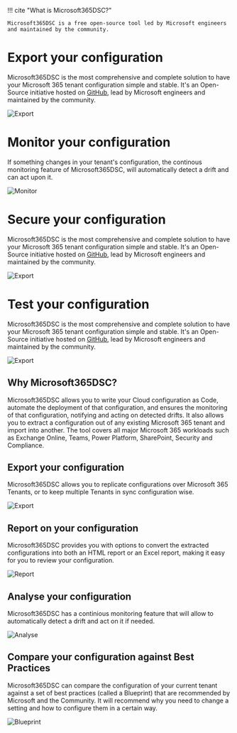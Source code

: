 !!! cite "What is Microsoft365DSC?"

    Microsoft365DSC is a free open-source tool led by Microsoft engineers and maintained by the community.


# Export your configuration

Microsoft365DSC is the most comprehensive and complete solution to have your Microsoft 365 tenant configuration simple and stable. It's an Open-Source initiative hosted on [GitHub](https://github.com/Microsoft/Microsoft365DSC), lead by Microsoft engineers and maintained by the community.

![Export](images/home_export.png)

# Monitor your configuration

If something changes in your tenant's configuration, the continous monitoring feature of Microsoft365DSC, will automatically detect a drift and can act upon it.

![Monitor](images/home_monitor.png)

# Secure your configuration

Microsoft365DSC is the most comprehensive and complete solution to have your Microsoft 365 tenant configuration simple and stable. It's an Open-Source initiative hosted on [GitHub](https://github.com/Microsoft/Microsoft365DSC), lead by Microsoft engineers and maintained by the community.

![Export](images/home_export.png)

# Test your configuration

Microsoft365DSC is the most comprehensive and complete solution to have your Microsoft 365 tenant configuration simple and stable. It's an Open-Source initiative hosted on [GitHub](https://github.com/Microsoft/Microsoft365DSC), lead by Microsoft engineers and maintained by the community.

![Export](images/home_export.png)

## Why Microsoft365DSC?

Microsoft365DSC allows you to write your Cloud configuration as Code, automate the deployment of that configuration, and ensures the monitoring of that configuration, notifying and acting on detected drifts. It also allows you to extract a configuration out of any existing Microsoft 365 tenant and import into another. The tool covers all major Microsoft 365 workloads such as Exchange Online, Teams, Power Platform, SharePoint, Security and Compliance.

## Export your configuration
Microsoft365DSC allows you to replicate configurations over Microsoft 365 Tenants, or to keep multiple Tenants in sync configuration wise.

![Export](images/export.png)

## Report on your configuration
Microsoft365DSC provides you with options to convert the extracted configurations into both an HTML report or an Excel report, making it easy for you to review your configuration.

![Report](images/report.png)

## Analyse your configuration
Microsoft365DSC has a continious monitoring feature that will allow to automatically detect a drift and act on it if needed.

![Analyse](images/analyse.png)

## Compare your configuration against Best Practices
Microsoft365DSC can compare the configuration of your current tenant against a set of best practices (called a Blueprint) that are recommended by Microsoft and the Community. It will recommend why you need to change a setting and how to configure them in a certain way.

![Blueprint](images/blueprint.png)
